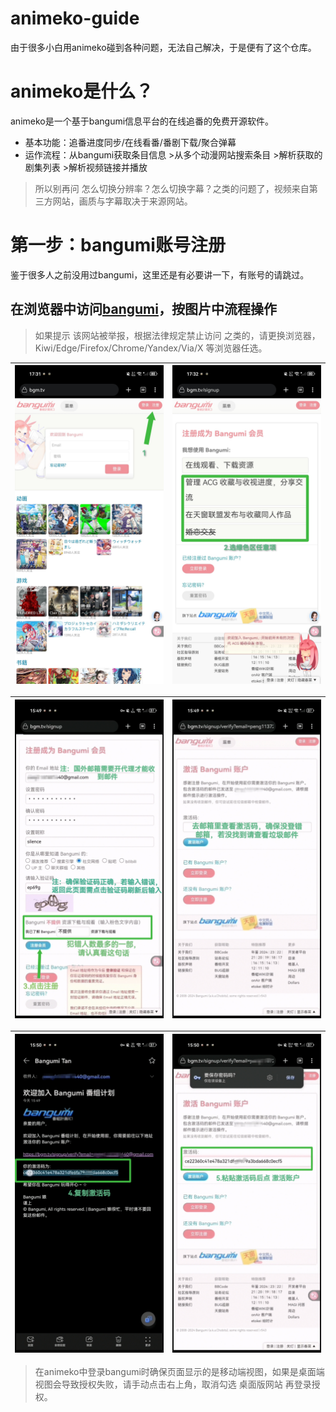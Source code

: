 # animeko-guide
由于很多小白用animeko碰到各种问题，无法自己解决，于是便有了这个仓库。
# animeko是什么？
animeko是一个基于bangumi信息平台的在线追番的免费开源软件。
- 基本功能：追番进度同步/在线看番/番剧下载/聚合弹幕
- 运作流程：从bangumi获取条目信息 >从多个动漫网站搜索条目 >解析获取的剧集列表 >解析视频链接并播放
> 所以别再问 怎么切换分辨率？怎么切换字幕？之类的问题了，视频来自第三方网站，画质与字幕取决于来源网站。
# 第一步：bangumi账号注册
鉴于很多人之前没用过bangumi，这里还是有必要讲一下，有账号的请跳过。
## 在浏览器中访问[bangumi](http://bangumi.tv)，按图片中流程操作
> 如果提示 该网站被举报，根据法律规定禁止访问 之类的，请更换浏览器，Kiwi/Edge/Firefox/Chrome/Yandex/Via/X 等浏览器任选。

| <img src="images/bangumi_1.jpg" width="300"> | <img src="images/bangumi_2.jpg" width="300"> |
|:--------------------:|:---------------------:|

| <img src="images/bangumi_3.jpg" width="300"> | <img src="images/bangumi_4.jpg" width="300"> |
|:--------------------:|:---------------------:|

| <img src="images/bangumi_5.jpg" width="300"> | <img src="images/bangumi_6.jpg" width="300"> |
|:--------------------:|:---------------------:|

> 在animeko中登录bangumi时确保页面显示的是移动端视图，如果是桌面端视图会导致授权失败，请手动点击右上角，取消勾选 桌面版网站 再登录授权。
